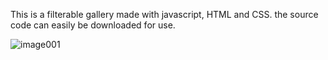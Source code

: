 This is a filterable gallery made with javascript, HTML and CSS. the source code can easily be downloaded for use.



![image001](https://github.com/rayicon4/JavaScript-Filterable-Gallery/assets/107572914/f75a3d7f-6a54-447b-97fa-3cb740698c3f)

